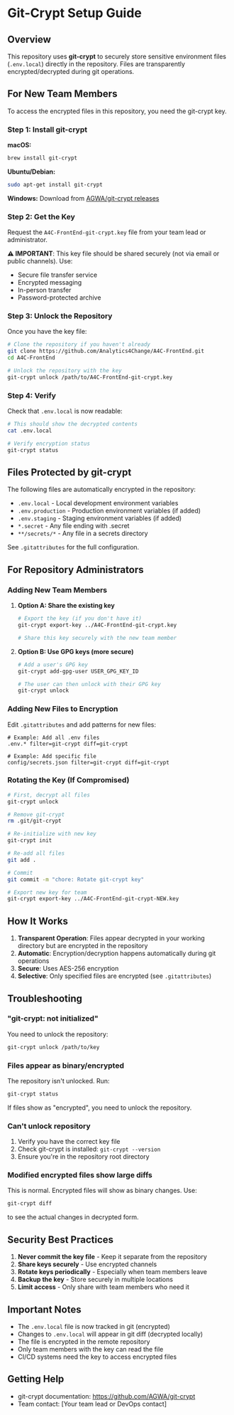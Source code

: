 # Git-Crypt Setup Guide

## Overview

This repository uses **git-crypt** to securely store sensitive environment files (`.env.local`) directly in the repository. Files are transparently encrypted/decrypted during git operations.

## For New Team Members

To access the encrypted files in this repository, you need the git-crypt key.

### Step 1: Install git-crypt

**macOS:**
```bash
brew install git-crypt
```

**Ubuntu/Debian:**
```bash
sudo apt-get install git-crypt
```

**Windows:**
Download from [AGWA/git-crypt releases](https://github.com/AGWA/git-crypt/releases)

### Step 2: Get the Key

Request the `A4C-FrontEnd-git-crypt.key` file from your team lead or administrator.

**⚠️ IMPORTANT**: This key file should be shared securely (not via email or public channels). Use:
- Secure file transfer service
- Encrypted messaging
- In-person transfer
- Password-protected archive

### Step 3: Unlock the Repository

Once you have the key file:

```bash
# Clone the repository if you haven't already
git clone https://github.com/Analytics4Change/A4C-FrontEnd.git
cd A4C-FrontEnd

# Unlock the repository with the key
git-crypt unlock /path/to/A4C-FrontEnd-git-crypt.key
```

### Step 4: Verify

Check that `.env.local` is now readable:

```bash
# This should show the decrypted contents
cat .env.local

# Verify encryption status
git-crypt status
```

## Files Protected by git-crypt

The following files are automatically encrypted in the repository:

- `.env.local` - Local development environment variables
- `.env.production` - Production environment variables (if added)
- `.env.staging` - Staging environment variables (if added)
- `*.secret` - Any file ending with .secret
- `**/secrets/*` - Any file in a secrets directory

See `.gitattributes` for the full configuration.

## For Repository Administrators

### Adding New Team Members

1. **Option A: Share the existing key**
   ```bash
   # Export the key (if you don't have it)
   git-crypt export-key ../A4C-FrontEnd-git-crypt.key

   # Share this key securely with the new team member
   ```

2. **Option B: Use GPG keys (more secure)**
   ```bash
   # Add a user's GPG key
   git-crypt add-gpg-user USER_GPG_KEY_ID

   # The user can then unlock with their GPG key
   git-crypt unlock
   ```

### Adding New Files to Encryption

Edit `.gitattributes` and add patterns for new files:

```
# Example: Add all .env files
.env.* filter=git-crypt diff=git-crypt

# Example: Add specific file
config/secrets.json filter=git-crypt diff=git-crypt
```

### Rotating the Key (If Compromised)

```bash
# First, decrypt all files
git-crypt unlock

# Remove git-crypt
rm .git/git-crypt

# Re-initialize with new key
git-crypt init

# Re-add all files
git add .

# Commit
git commit -m "chore: Rotate git-crypt key"

# Export new key for team
git-crypt export-key ../A4C-FrontEnd-git-crypt-NEW.key
```

## How It Works

1. **Transparent Operation**: Files appear decrypted in your working directory but are encrypted in the repository
2. **Automatic**: Encryption/decryption happens automatically during git operations
3. **Secure**: Uses AES-256 encryption
4. **Selective**: Only specified files are encrypted (see `.gitattributes`)

## Troubleshooting

### "git-crypt: not initialized"

You need to unlock the repository:
```bash
git-crypt unlock /path/to/key
```

### Files appear as binary/encrypted

The repository isn't unlocked. Run:
```bash
git-crypt status
```

If files show as "encrypted", you need to unlock the repository.

### Can't unlock repository

1. Verify you have the correct key file
2. Check git-crypt is installed: `git-crypt --version`
3. Ensure you're in the repository root directory

### Modified encrypted files show large diffs

This is normal. Encrypted files will show as binary changes. Use:
```bash
git-crypt diff
```
to see the actual changes in decrypted form.

## Security Best Practices

1. **Never commit the key file** - Keep it separate from the repository
2. **Share keys securely** - Use encrypted channels
3. **Rotate keys periodically** - Especially when team members leave
4. **Backup the key** - Store securely in multiple locations
5. **Limit access** - Only share with team members who need it

## Important Notes

- The `.env.local` file is now tracked in git (encrypted)
- Changes to `.env.local` will appear in git diff (decrypted locally)
- The file is encrypted in the remote repository
- Only team members with the key can read the file
- CI/CD systems need the key to access encrypted files

## Getting Help

- git-crypt documentation: https://github.com/AGWA/git-crypt
- Team contact: [Your team lead or DevOps contact]